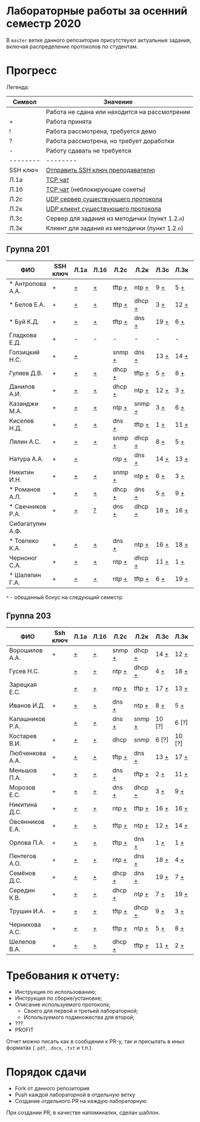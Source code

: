 # Лабораторные работы за осенний семестр 2020

В `master` ветке данного репозитория присутствуют актуальные задания, включая 
распределение протоколов по студентам.

# Прогресс

Легенда:

| Символ   | Значение                                                                                   |
| --       | --                                                                                         |
|          | Работа не сдана или находится на рассмотрении                                              |
| +        | Работа принята                                                                             |
| !        | Работа рассмотрена, требуется демо                                                         |
| ?        | Работа рассмотрена, но требует доработки                                                   |
| -        | Работу сдавать не требуется                                                                |
| -------- | --------                                                                                   |
| SSH ключ | [Отправить SSH ключ преподавателю](https://insysnw.github.io/labs/900-ssh-keygen/)         |
| Л.1a     | [TCP чат](https://insysnw.github.io/labs/01-tcp-chat/)                                     |
| Л.1б     | [TCP чат](https://insysnw.github.io/labs/01-tcp-chat/) (неблокирующие сокеты)              |
| Л.2c     | [UDP сервер существующего протокола](https://insysnw.github.io/labs/02-udp-real-protocol/) |
| Л.2к     | [UDP клиент существующего протокола](https://insysnw.github.io/labs/02-udp-real-protocol/) |
| Л.3с     | Сервер для задания из методички (пункт 1.2.`n`)                                            |
| Л.3к     | Клиент для задания из методички (пункт 1.2.`n`)                                            |

## Группа 201

| ФИО               | SSH ключ | Л.1a                | Л.1б                | Л.2c                     | Л.2к                     | Л.3с                   | Л.3к                   | Оценка  | Л.4                 |
| --                | --       | --                  | --                  | --                       | --                       | --                     | --                     | --      | --                  |
| *  Антропова А.А. | +        | [+](../../pull/21)  | [+](../../pull/64)  | tftp [+](../../pull/69)  | ntp [+](../../pull/70)   | 9 [+](../../pull/76)   | 5 [+](../../pull/89)   | зачтено | [+](../../pull/182) |
| *  Белов Е.А.     | +        | [+](../../pull/10)  | [+](../../pull/65)  | tftp [+](../../pull/34)  | dhcp [+](../../pull/43)  | 3 [+](../../pull/71)   | 12 [+](../../pull/98)  | зачтено | [+](../../pull/181) |
| *  Буй К.Д.       | +        | [+](../../pull/12)  | [+](../../pull/12)  | tftp [+](../../pull/18)  | dns [+](../../pull/18)   | 19 [+](../../pull/91)  | 6 [+](../../pull/91)   | зачтено | [?](../../pull/175) |
| Гладкова Е.Д.     | +        | -                   | -                   | -                        | -                        | -                      | -                      | зачтено | [?](../../pull/186) |
| Голзицкий Н.С.    | +        | [+](../../pull/46)  |                     | snmp [+](../../pull/63)  | dns [+](../../pull/63)   | 13 [+](../../pull/85)  | 14 [+](../../pull/85)  | зачтено | [+](../../pull/195) |
| Гуляев Д.В.       | +        | [+](../../pull/50)  | [+](../../pull/50)  | dhcp [+](../../pull/95)  | tftp [+](../../pull/116) | 5 [+](../../pull/133)  | 8 [+](../../pull/140)  | зачтено | [?](../../pull/194) |
| Данилов А.И.      | +        | [+](../../pull/120) | [+](../../pull/121) | dhcp [+](../../pull/118) | ntp [+](../../pull/119)  | 12 [+](../../pull/106) | 3 [+](../../pull/105)  | зачтено | [?](../../pull/190) |
| Казанджи М.А.     | +        | [+](../../pull/7)   | [+](../../pull/7)   | ntp [+](../../pull/145)  | snmp [+](../../pull/145) | 3 [+](../../pull/146)  | 6 [+](../../pull/148)  | зачтено | [?](../../pull/178) |
| Киселев Н.Д.      | +        | [+](../../pull/97)  | [+](../../pull/97)  | dns [+](../../pull/143)  | tftp [+](../../pull/143) | 1 [+](../../pull/149)  | 11 [+](../../pull/150) | зачтено |                     |
| Лялин А.С.        | +        | [+](../../pull/80)  | [+](../../pull/151) | snmp [+](../../pull/160) | dhcp [+](../../pull/152) | 8 [+](../../pull/135)  | 5 [+](../../pull/136)  | зачтено | [+](../../pull/189) |
| Натура А.А.       | +        | [+](../../pull/17)  |                     | ntp [+](../../pull/29)   | dns [+](../../pull/29)   | 14 [+](../../pull/83)  | 13 [+](../../pull/83)  | зачтено | [+](../../pull/171) |
| Никитин И.Н.      | +        | [+](../../pull/108) | [+](../../pull/159) | snmp [+](../../pull/154) | ntp [+](../../pull/147)  | 6 [+](../../pull/148)  | 3 [+](../../pull/146)  | зачтено | [?](../../pull/197) |
| * Романов А.Л.    | +        | [+](../../pull/66)  | [+](../../pull/66)  | dhcp [+](../../pull/68)  | dns [+](../../pull/67)   | 5 [+](../../pull/89)   | 9 [+](../../pull/76)   | зачтено | [+](../../pull/196) |
| * Свечников Р.А.  | +        | [+](../../pull/6)   | [?](../../pull/94)  | dns [+](../../pull/93)   | dhcp [+](../../pull/93)  | 18 [+](../../pull/62)  | 16 [+](../../pull/62)  | зачтено | [+](../../pull/172) |
| Сибагатулин А.Ф.  |          |                     |                     |                          |                          |                        |                        |         |                     |
| * Товпеко К.А.    | +        | [+](../../pull/2)   | [+](../../pull/2)   | dns [+](../../pull/3)    | ntp [+](../../pull/3)    | 16 [+](../../pull/61)  | 18 [+](../../pull/61)  | зачтено | [+](../../pull/170) |
| Черноног С.А.     | +        | [+](../../pull/92)  | [+](../../pull/107) | ntp [+](../../pull/134)  | dhcp [+](../../pull/134) | 11 [+](../../pull/150) | 1 [+](../../pull/149)  | зачтено | [+](../../pull/173) |
| * Шаляпин Г.А.    | +        | [+](../../pull/37)  | [+](../../pull/37)  | ntp [+](../../pull/96)   | tftp [+](../../pull/96)  | 6 [+](../../pull/91)   | 19 [+](../../pull/91)  | зачтено |                     |

`*` - обещанный бонус на следующий семестр

## Группа 203

| ФИО             | Ssh ключ | Л.1a                | Л.1б                | Л.2с                     | Л.2к                      | Л.3с                   | Л.3к                   | Оценка  | Л.4                 |
| --              | --       | --                  | --                  | --                       | --                        | --                     | --                     | --      | --                  |
| Ворошилов А.А.  | +        | [+](../../pull/124) | [+](../../pull/124) | snmp [+](../../pull/132) | dhcp [+](../../pull/36)   | 14 [+](../../pull/130) | 12 [+](../../pull/131) | зачтено |                     |
| Гусев Н.С.      |          | [+](../../pull/33)  | [+](../../pull/103) | ntp [+](../../pull/84)   | dhcp [+](../../pull/88)   | 4 [+](../../pull/77)   | 18 [+](../../pull/75)  | зачтено |                     |
| Зарецкая Е.С.   |          | [+](../../pull/126) | [+](../../pull/127) | ntp [+](../../pull/129)  | tftp  [+](../../pull/128) | 17 [+](../../pull/59)  | 13 [+](../../pull/57)  | зачтено |                     |
| Иванов И.Д.     | +        | [+](../../pull/48)  | [+](../../pull/13)  | dns [+](../../pull/35)   | ntp [+](../../pull/26)    | 8 [+](../../pull/55)   | 5 [+](../../pull/51)   | зачтено |                     |
| Калашников Р.А. |          | [+](../../pull/144) | [+](../../pull/144) | dns [+](../../pull/153)  | snmp [+](../../pull/155)  | 10 [?]                 | 6 [?]                  | зачтено |                     |
| Костарев В.И.   | +        | [+](../../pull/157) | [+](../../pull/158) | dhcp                     | snmp                      | 6 [?]                  | 10 [?]                 | зачтено |                     |
| Любченкова А.А. | +        | [+](../../pull/15)  | [+](../../pull/39)  | tftp [+](../../pull/23)  | dns [+](../../pull/19)    | 13 [+](../../pull/53)  | 17 [+](../../pull/58)  | зачтено |                     |
| Меньшов П.А.    | +        | [+](../../pull/109) | [+](../../pull/125) | dns [+](../../pull/20)   | tftp [+](../../pull/24)   | 2 [+](../../pull/112)  | 11 [+](../../pull/114) | зачтено |                     |
| Морозов Е.С.    | +        | [+](../../pull/73)  | [+](../../pull/74)  | dns [+](../../pull/104)  | dhcp [+](../../pull/99)   | 3 [+](../../pull/82)   | 9 [+](../../pull/)     | зачтено |                     |
| Никитина Д.С.   | +        | [+](../../puul/115) | [+](../../pull/156) | ntp [+](../../pull/167)  | tftp [+](../../pull/168)  | 16 [+](../../pull/169) | 16 [+](../../pull/169) | зачтено |                     |
| Овсянников Е.А. | +        | [+](../../pull/11)  | [+](../../pull/16)  | tftp [+](../../pull/44)  | ntp [+](../../pull/45)    | 12 [+](../../pull/60)  | 14 [+](../../pull/54)  | зачтено |                     |
| Орлова П.А.     | +        | [+](../../pull/137) | [+](../../pull/138) | tftp [+](../../pull/139) | dns [+](../../pull/141)   | 1 [+](../../pull/142)  | 1 [+](../../pull/142)  | зачтено |                     |
| Пентегов А.О.   | +        | [+](../../pull/30)  | [+](../../pull/31)  | ntp [+](../../pull/102)  | dns [+](../../pull/102)   | 18 [+](../../pull/78)  | 4 [+](../../pull/78)   | зачтено |                     |
| Семёнов Д.С.    | +        | [+](../../pull/4)   | [+](../../pull/42)  | dhcp [+](../../pull/32)  | dns [+](../../pull/40)    | 19 [+](../../pull/100) | 7 [+](../../pull/101)  | зачтено | [+](../../pull/174) |
| Середин К.В.    | +        | [+](../../pull/5)   | [+](../../pull/117) | dhcp [+](../../pull/122) | ntp [+](../../pull/38)    | 7 [+](../../pull/101)  | 19 [+](../../pull/100) | зачтено |                     |
| Трушин И.А.     | +        | [+](../../pull/49)  | [+](../../pull/41)  | tftp [+](../../pull/72)  | dhcp [+](../../pull/79)   | 9 [+](../../pull/87)   | 3 [+](../../pull/81)   | зачтено |                     |
| Черникова А.С.  | +        | [+](../../pull/47)  | [+](../../pull/14)  | tftp [+](../../pull/22)  | ntp [+](../../pull/25)    | 5 [+](../../pull/52)   | 8 [+](../../pull/56)   | зачтено |                     |
| Шелепов В.А.    | +        | [+](../../pull/110) | [+](../../pull/123) | dhcp [+](../../pull/27)  | tftp [+](../../pull/28)   | 11 [+](../../pull/113) | 2 [+](../../pull/111)  | зачтено |                     |

# Требования к отчету:

* Инструкция по использованию;
* Инструкция по сборке/установке;
* Описание используемого протокола;
  * Своего для первой и третьей лабораторной;
  * Используемого подмножества для второй;
* ???
* PROFIT

Отчет можно писать как в сообщении к PR-у, так и присылать в иных 
форматах (`.pdf`, `.docx`, `.txt` и т.п.).

# Порядок сдачи

* Fork от данного репозитория
* Push каждой лабораторной в отдельную ветку
* Создание отдельного PR на каждую лабораторную

При создании PR, в качестве напоминалки, сделан шаблон.
